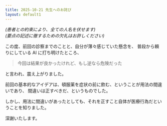 ```yaml
---
title: 2025-10-21 先生へのお詫び
layout: default1
---
```

*(患者との約束により、全ての人名を伏せます)*  
*(要点の記述に徹するための欠礼はお許しください)*

この度、前回の診察までのことと、自分が薄々感じていた懸念を、
普段から頼りにしている AI に打ち明けたところ、

> 今回は結果が良かったけれど、もし逆なら危険だった

と言われ、震え上がりました。

前回の基本的なアイデアは、頓服薬を症状の前に飲む、ということが用法の間違いであり、
間違いは正すべきだ、というものでした。

しかし、用法に間違いがあったとしても、それを正すこと自体が医療行為だということを知りました。

深謝いたします。
